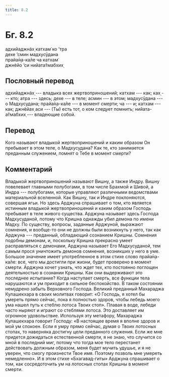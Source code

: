```yaml
---
title: 8.2
---
```


# Бг. 8.2
адхийаджн̃ах̣ катхам̇ ко ’тра<br/>
дехе ’смин мадхусӯдана<br/>
прайа̄н̣а-ка̄ле ча катхам̇<br/>
джн̃ейо ’си нийата̄тмабхих̣
## Пословный перевод

адхийаджн̃ах̣ --- владыка всех жертвоприношений; катхам --- как; ках̣ ---
кто; атра --- здесь; дехе --- в теле; асмин --- в этом; мадхусӯдана ---
о Мадхусудана; прайа̄н̣а-ка̄ле --- в момент смерти; ча --- и; катхам ---
как; джн̃ейах̣ аси --- (Ты) есть тот, о ком следует помнить;
нийата-а̄тмабхих̣ --- владеющие собой.

## Перевод

Кого называют владыкой жертвоприношений и каким образом Он пребывает в
этом теле, о Мадхусудана? Как те, кто занимается преданным служением,
помнят о Тебе в момент смерти?

## Комментарий

Владыкой жертвоприношений называют Вишну, а также Индру. Вишну
повелевает главными полубогами, в том числе Брахмой и Шивой, а Индра ---
полубогами, которые управляют различными ведомствами материальной
вселенной. Как Вишну, так и Индре поклоняются, совершая ягьи. Но здесь
Арджуна спрашивает о том, кто является истинным владыкой
жертвоприношений и каким образом Господь пребывает в теле живого
существа. Арджуна называет здесь Господа Мадхусуданой, потому что Кришна
однажды убил демона по имени Мадху. По существу, вопросы, заданные
Арджуной, выражают сомнения, и вообще-то они не должны были возникнуть у
него, так как Арджуна --- преданный, обладающий сознанием Кришны.
Сомнения подобны демонам, и, поскольку Кришна прекрасно умеет
расправляться с демонами, Арджуна называет Его Мадхусуданой, тем самым
прося уничтожить демонов сомнения, возникших у него в уме. Большое
значение имеет употребленное в этом стихе слово прайа̄н̣а-ка̄ле: все, чего
мы достигли при жизни, будет проверено в момент смерти. Арджуна хочет
узнать, что ждет тех, кто постоянно поглощен деятельностью в сознании
Кришны. Как они выдерживают это последнее испытание? Когда наступает
смерть, все функции тела нарушаются и ум приходит в сильное
беспокойство. В таком состоянии немудрено забыть Верховного Господа.
Великий преданный Махараджа Кулашекхара в своих молитвах говорит: «О
Господь, я хотел бы умереть прямо сейчас, пока я полностью здоров, чтобы
лебедь моего ума нашел путь к стеблю лотоса Твоих стоп». Плавая в воде,
лебеди часто ныряют и играют со стеблями лотоса. Это доставляет им
огромное удовольствие. Используя эту метафору, Махараджа Кулашекхара
говорит Господу: «В настоящее время я вполне здоров и мой ум спокоен.
Если я умру прямо сейчас, думая о Твоих лотосных стопах, то наверняка
достигну цели преданного служения. Если же мне придется дожидаться
естественной смерти, я не знаю, что случится со мной в последний миг,
потому что тогда мое тело перестанет действовать должным образом, меня
будет мучить удушье, и я не уверен, что смогу произнести Твое имя.
Поэтому позволь мне умереть немедленно». И в этом стихе «Бхагавад-гиты»
Арджуна спрашивает о том, как сосредоточить ум на лотосных стопах Кришны
в момент смерти.
